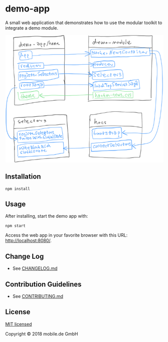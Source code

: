 # demo-app

A small web application that demonstrates how to use the modular toolkit to integrate a demo module.

![demo architecture schema](images/modular-toolkit-demo-architecture.png "demo architecture schema")

## Installation

    npm install 

## Usage

After installing, start the demo app with:

    npm start
    
Access the web app in your favorite browser with this URL: [http://localhost:8080/](http://localhost:8080/).
   
## Change Log

* See [CHANGELOG.md](CHANGELOG.md)

## Contribution Guidelines

* See [CONTRIBUTING.md](../../CONTRIBUTING.md)

## License

[MIT licensed](LICENSE)

Copyright © 2018 mobile.de GmbH
